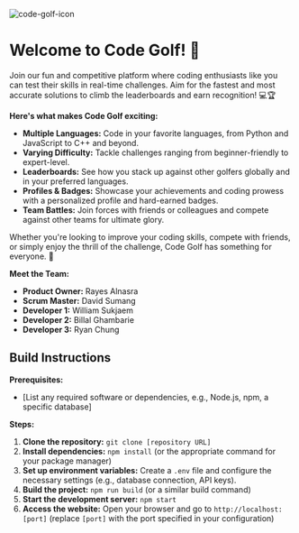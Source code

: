 ![code-golf-icon](https://github.com/user-attachments/assets/71b8c42c-5a8e-4b1e-83cb-c2682a8e5ba0)
# Welcome to Code Golf! 🎉

Join our fun and competitive platform where coding enthusiasts like you can test their skills in real-time challenges. Aim for the fastest and most accurate solutions to climb the leaderboards and earn recognition! 💻🏆

**Here's what makes Code Golf exciting:**

* **Multiple Languages:** Code in your favorite languages, from Python and JavaScript to C++ and beyond.
* **Varying Difficulty:** Tackle challenges ranging from beginner-friendly to expert-level.
* **Leaderboards:** See how you stack up against other golfers globally and in your preferred languages.
* **Profiles & Badges:**  Showcase your achievements and coding prowess with a personalized profile and hard-earned badges.
* **Team Battles:** Join forces with friends or colleagues and compete against other teams for ultimate glory.

Whether you're looking to improve your coding skills, compete with friends, or simply enjoy the thrill of the challenge, Code Golf has something for everyone. 🚀

**Meet the Team:**

* **Product Owner:** Rayes Alnasra
* **Scrum Master:** David Sumang
* **Developer 1:** William Sukjaem
* **Developer 2:** Billal Ghambarie
* **Developer 3:** Ryan Chung 

## Build Instructions

**Prerequisites:**

* [List any required software or dependencies, e.g., Node.js, npm, a specific database]

**Steps:**

1. **Clone the repository:** `git clone [repository URL]`
2. **Install dependencies:** `npm install` (or the appropriate command for your package manager)
3. **Set up environment variables:** Create a `.env` file and configure the necessary settings (e.g., database connection, API keys).
4. **Build the project:** `npm run build` (or a similar build command)
5. **Start the development server:** `npm start`
6. **Access the website:** Open your browser and go to `http://localhost:[port]` (replace `[port]` with the port specified in your configuration)
